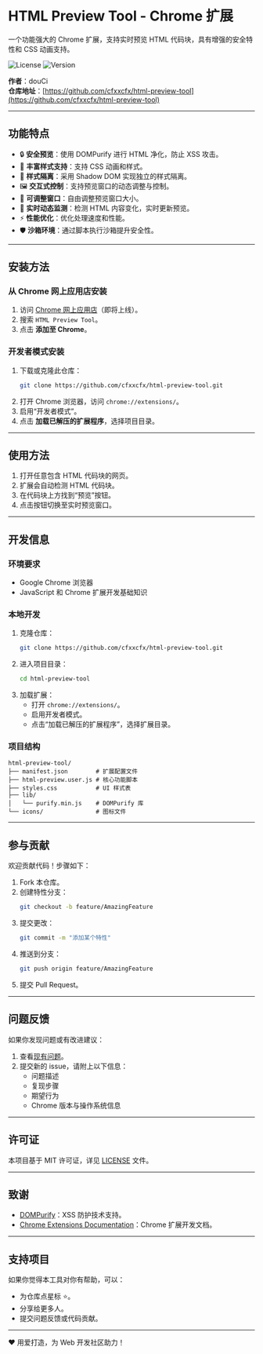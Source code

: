 # HTML Preview Tool - Chrome 扩展

一个功能强大的 Chrome 扩展，支持实时预览 HTML 代码块，具有增强的安全特性和 CSS 动画支持。

![License](https://img.shields.io/badge/license-MIT-blue.svg)
![Version](https://img.shields.io/badge/version-0.1-green.svg)

**作者**：douCi  
**仓库地址**：[https://github.com/cfxxcfx/html-preview-tool](https://github.com/cfxxcfx/html-preview-tool)

---

## 功能特点

- 🔒 **安全预览**：使用 DOMPurify 进行 HTML 净化，防止 XSS 攻击。
- 🎨 **丰富样式支持**：支持 CSS 动画和样式。
- 🎯 **样式隔离**：采用 Shadow DOM 实现独立的样式隔离。
- 🖼️ **交互式控制**：支持预览窗口的动态调整与控制。
- 📏 **可调整窗口**：自由调整预览窗口大小。
- 🔄 **实时动态监测**：检测 HTML 内容变化，实时更新预览。
- ⚡ **性能优化**：优化处理速度和性能。
- 🛡️ **沙箱环境**：通过脚本执行沙箱提升安全性。

---

## 安装方法

### 从 Chrome 网上应用店安装
1. 访问 [Chrome 网上应用店](https://chrome.google.com/webstore)（即将上线）。
2. 搜索 `HTML Preview Tool`。
3. 点击 **添加至 Chrome**。

### 开发者模式安装
1. 下载或克隆此仓库：
   ```bash
   git clone https://github.com/cfxxcfx/html-preview-tool.git
   ```
2. 打开 Chrome 浏览器，访问 `chrome://extensions/`。
3. 启用“开发者模式”。
4. 点击 **加载已解压的扩展程序**，选择项目目录。

---

## 使用方法

1. 打开任意包含 HTML 代码块的网页。
2. 扩展会自动检测 HTML 代码块。
3. 在代码块上方找到“预览”按钮。
4. 点击按钮切换至实时预览窗口。

---

## 开发信息

### 环境要求
- Google Chrome 浏览器
- JavaScript 和 Chrome 扩展开发基础知识

### 本地开发
1. 克隆仓库：
   ```bash
   git clone https://github.com/cfxxcfx/html-preview-tool.git
   ```
2. 进入项目目录：
   ```bash
   cd html-preview-tool
   ```
3. 加载扩展：
   - 打开 `chrome://extensions/`。
   - 启用开发者模式。
   - 点击“加载已解压的扩展程序”，选择扩展目录。

### 项目结构
```
html-preview-tool/
├── manifest.json        # 扩展配置文件
├── html-preview.user.js # 核心功能脚本
├── styles.css           # UI 样式表
├── lib/
│   └── purify.min.js    # DOMPurify 库
└── icons/               # 图标文件
```

---

## 参与贡献

欢迎贡献代码！步骤如下：
1. Fork 本仓库。
2. 创建特性分支：
   ```bash
   git checkout -b feature/AmazingFeature
   ```
3. 提交更改：
   ```bash
   git commit -m "添加某个特性"
   ```
4. 推送到分支：
   ```bash
   git push origin feature/AmazingFeature
   ```
5. 提交 Pull Request。

---

## 问题反馈

如果你发现问题或有改进建议：
1. 查看[现有问题](../../issues)。
2. 提交新的 issue，请附上以下信息：
   - 问题描述
   - 复现步骤
   - 期望行为
   - Chrome 版本与操作系统信息

---

## 许可证

本项目基于 MIT 许可证，详见 [LICENSE](LICENSE) 文件。

---

## 致谢

- [DOMPurify](https://github.com/cure53/DOMPurify)：XSS 防护技术支持。
- [Chrome Extensions Documentation](https://developer.chrome.com/docs/extensions/)：Chrome 扩展开发文档。

---

## 支持项目

如果你觉得本工具对你有帮助，可以：
- 为仓库点星标 ⭐。
- 分享给更多人。
- 提交问题反馈或代码贡献。

---

❤️ 用爱打造，为 Web 开发社区助力！
